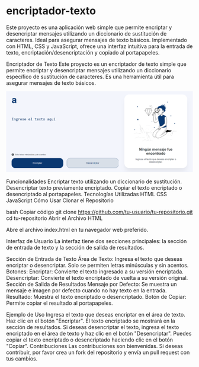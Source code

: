 # encriptador-texto
Este proyecto es una aplicación web simple que permite encriptar y desencriptar mensajes utilizando un diccionario de sustitución de caracteres. Ideal para asegurar mensajes de texto básicos. Implementado con HTML, CSS y JavaScript, ofrece una interfaz intuitiva para la entrada de texto, encriptación/desencriptación y copiado al portapapeles.

Encriptador de Texto
Este proyecto es un encriptador de texto simple que permite encriptar y desencriptar mensajes utilizando un diccionario específico de sustitución de caracteres. Es una herramienta útil para asegurar mensajes de texto básicos.

![Interfaz inicial del Encriptador de Texto](https://github.com/darieltec/encriptador-texto/blob/main/imagen-encriptador-dariel-inicio.png)

Funcionalidades
Encriptar texto utilizando un diccionario de sustitución.
Desencriptar texto previamente encriptado.
Copiar el texto encriptado o desencriptado al portapapeles.
Tecnologías Utilizadas
HTML
CSS
JavaScript
Cómo Usar
Clonar el Repositorio

bash
Copiar código
git clone https://github.com/tu-usuario/tu-repositorio.git
cd tu-repositorio
Abrir el Archivo HTML

Abre el archivo index.html en tu navegador web preferido.

Interfaz de Usuario
La interfaz tiene dos secciones principales: la sección de entrada de texto y la sección de salida de resultados.

Sección de Entrada de Texto
Área de Texto: Ingresa el texto que deseas encriptar o desencriptar. Solo se permiten letras minúsculas y sin acentos.
Botones:
Encriptar: Convierte el texto ingresado a su versión encriptada.
Desencriptar: Convierte el texto encriptado de vuelta a su versión original.
Sección de Salida de Resultados
Mensaje por Defecto: Se muestra un mensaje e imagen por defecto cuando no hay texto en la entrada.
Resultado: Muestra el texto encriptado o desencriptado.
Botón de Copiar: Permite copiar el resultado al portapapeles.

Ejemplo de Uso
Ingresa el texto que deseas encriptar en el área de texto.
Haz clic en el botón "Encriptar". El texto encriptado se mostrará en la sección de resultados.
Si deseas desencriptar el texto, ingresa el texto encriptado en el área de texto y haz clic en el botón "Desencriptar".
Puedes copiar el texto encriptado o desencriptado haciendo clic en el botón "Copiar".
Contribuciones
Las contribuciones son bienvenidas. Si deseas contribuir, por favor crea un fork del repositorio y envía un pull request con tus cambios.
